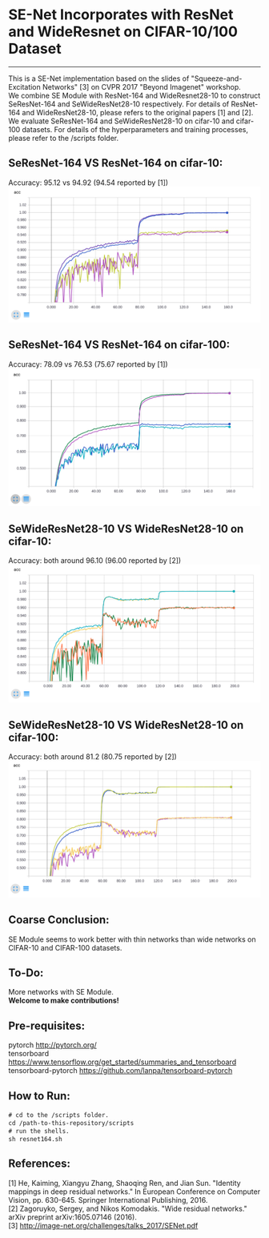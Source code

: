 SE-Net Incorporates with ResNet and WideResnet on CIFAR-10/100 Dataset
=============
----------

This is a SE-Net implementation based on the slides of "Squeeze-and-Excitation Networks" [3] on CVPR 2017 "Beyond Imagenet" workshop.  
We combine SE Module with ResNet-164 and WideResnet28-10 to construct SeResNet-164 and SeWideResNet28-10 respectively. For details of ResNet-164 and WideResNet28-10, please refers to the original papers [1] and [2].  
We evaluate SeResNet-164 and SeWideResNet28-10 on cifar-10 and cifar-100 datasets. 
For details of the hyperparameters and training processes, please refer to the /scripts folder.

## SeResNet-164 VS ResNet-164 on cifar-10:
Accuracy: 95.12 vs 94.92 (94.54 reported by [1])  
![image](/doc/p1.png)

## SeResNet-164 VS ResNet-164 on cifar-100:
Accuracy: 78.09 vs 76.53 (75.67 reported by [1])  
![image](/doc/p2.png)

## SeWideResNet28-10 VS WideResNet28-10 on cifar-10:  
Accuracy: both around 96.10 (96.00 reported by [2])  
![image](/doc/p3.png)

## SeWideResNet28-10 VS WideResNet28-10 on cifar-100: 
Accuracy: both around 81.2 (80.75 reported by [2])  
![image](/doc/p4.png)

## Coarse Conclusion:
SE Module seems to work better with thin networks than wide networks on CIFAR-10 and CIFAR-100 datasets. 

## To-Do:
More networks with SE Module.  
**Welcome to make contributions!**

## Pre-requisites:
pytorch http://pytorch.org/  
tensorboard https://www.tensorflow.org/get_started/summaries_and_tensorboard  
tensorboard-pytorch https://github.com/lanpa/tensorboard-pytorch

## How to Run:
```shell
# cd to the /scripts folder.
cd /path-to-this-repository/scripts  
# run the shells.
sh resnet164.sh
```
## References:
[1] He, Kaiming, Xiangyu Zhang, Shaoqing Ren, and Jian Sun. "Identity
    mappings in deep residual networks." In European Conference on
    Computer Vision, pp. 630-645. Springer International Publishing, 2016.  
[2] Zagoruyko, Sergey, and Nikos Komodakis. "Wide residual networks." arXiv
    preprint arXiv:1605.07146 (2016).  
[3] http://image-net.org/challenges/talks_2017/SENet.pdf
